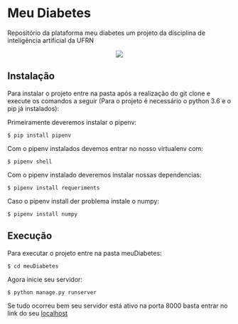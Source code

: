 # Meu Diabetes
Repositório da plataforma meu diabetes um projeto da disciplina de inteligência artificial da UFRN

<center>
  <img src="https://github.com/mpsdantas/meu-diabetes/blob/master/meuDiabetes/static/logo.png?raw=true"/>
</center>

## Instalação

Para instalar o projeto entre na pasta após a realização do git clone e execute os comandos a seguir (Para o projeto é necessário o python 3.6 e o pip já instalados):

Primeiramente deveremos instalar o pipenv:

`$ pip install pipenv`

Com o pipenv instalados devemos entrar no nosso virtualenv com:

`$ pipenv shell`

Com o pipenv instalado deveremos instalar nossas dependencias:

`$ pipenv install requeriments`

Caso o pipenv install der problema instale o numpy:

`$ pipenv install numpy`

## Execução

Para executar o projeto entre na pasta meuDiabetes:

`$ cd meuDiabetes`

Agora inicie seu servidor:

`$ python manage.py runserver`

Se tudo ocorreu bem seu servidor está ativo na porta 8000 basta entrar no link do seu <a href="http://localhost:8000">localhost</a>

